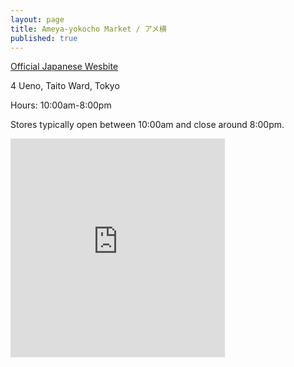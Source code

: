 ```yaml
---
layout: page
title: Ameya-yokocho Market / アメ横
published: true
---
```

[Official Japanese Wesbite](http://www.ameyoko.net/)

4 Ueno, Taito Ward, Tokyo

Hours: 10:00am-8:00pm

Stores typically open between 10:00am and close around 8:00pm.

<div class="mapouter"><div class="gmap_canvas"><iframe width="343" height="350" id="gmap_canvas" src="https://maps.google.com/maps?q=Ameya-Yokochō  &t=&z=17&ie=UTF8&iwloc=&output=embed" frameborder="0" scrolling="no" marginheight="0" marginwidth="0"></iframe></div><a href="https://www.crocothemes.net">wordpress themes</a><style>.mapouter{overflow:hidden;height:350px;width:350px;}.gmap_canvas {background:none!important;height:350px;width:350px;}</style></div>